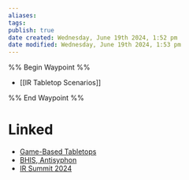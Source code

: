 ```yaml
---
aliases: 
tags: 
publish: true
date created: Wednesday, June 19th 2024, 1:52 pm
date modified: Wednesday, June 19th 2024, 1:53 pm
---
```


%% Begin Waypoint %%
- [[IR Tabletop Scenarios]]

%% End Waypoint %%

# Linked
- [Game-Based Tabletops](../Game-Based%20Tabletops/Game-Based%20Tabletops.md) 
- [BHIS, Antisyphon](../../📁%2005%20-%20Learning,%20Notes/BHIS,%20Antisyphon/BHIS,%20Antisyphon.md) 
- [IR Summit 2024](../../📁%2005%20-%20Learning,%20Notes/BHIS,%20Antisyphon/IR%20Summit%202024/IR%20Summit%202024.md) 